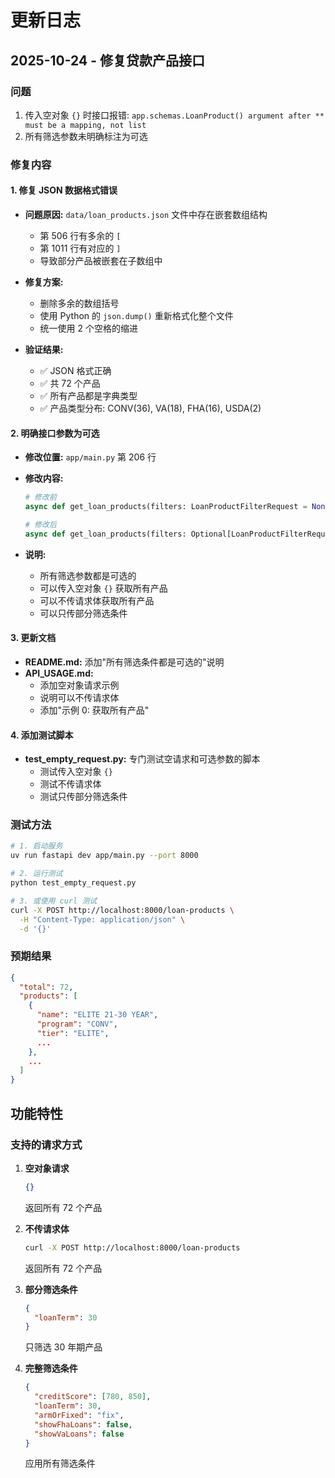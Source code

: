 # 更新日志

## 2025-10-24 - 修复贷款产品接口

### 问题
1. 传入空对象 `{}` 时接口报错: `app.schemas.LoanProduct() argument after ** must be a mapping, not list`
2. 所有筛选参数未明确标注为可选

### 修复内容

#### 1. 修复 JSON 数据格式错误
- **问题原因:** `data/loan_products.json` 文件中存在嵌套数组结构
  - 第 506 行有多余的 `[` 
  - 第 1011 行有对应的 `]`
  - 导致部分产品被嵌套在子数组中

- **修复方案:** 
  - 删除多余的数组括号
  - 使用 Python 的 `json.dump()` 重新格式化整个文件
  - 统一使用 2 个空格的缩进

- **验证结果:**
  - ✅ JSON 格式正确
  - ✅ 共 72 个产品
  - ✅ 所有产品都是字典类型
  - ✅ 产品类型分布: CONV(36), VA(18), FHA(16), USDA(2)

#### 2. 明确接口参数为可选
- **修改位置:** `app/main.py` 第 206 行
- **修改内容:** 
  ```python
  # 修改前
  async def get_loan_products(filters: LoanProductFilterRequest = None):
  
  # 修改后
  async def get_loan_products(filters: Optional[LoanProductFilterRequest] = None):
  ```

- **说明:** 
  - 所有筛选参数都是可选的
  - 可以传入空对象 `{}` 获取所有产品
  - 可以不传请求体获取所有产品
  - 可以只传部分筛选条件

#### 3. 更新文档
- **README.md:** 添加"所有筛选条件都是可选的"说明
- **API_USAGE.md:** 
  - 添加空对象请求示例
  - 说明可以不传请求体
  - 添加"示例 0: 获取所有产品"

#### 4. 添加测试脚本
- **test_empty_request.py:** 专门测试空请求和可选参数的脚本
  - 测试传入空对象 `{}`
  - 测试不传请求体
  - 测试只传部分筛选条件

### 测试方法

```bash
# 1. 启动服务
uv run fastapi dev app/main.py --port 8000

# 2. 运行测试
python test_empty_request.py

# 3. 或使用 curl 测试
curl -X POST http://localhost:8000/loan-products \
  -H "Content-Type: application/json" \
  -d '{}'
```

### 预期结果

```json
{
  "total": 72,
  "products": [
    {
      "name": "ELITE 21-30 YEAR",
      "program": "CONV",
      "tier": "ELITE",
      ...
    },
    ...
  ]
}
```

## 功能特性

### 支持的请求方式

1. **空对象请求**
   ```json
   {}
   ```
   返回所有 72 个产品

2. **不传请求体**
   ```bash
   curl -X POST http://localhost:8000/loan-products
   ```
   返回所有 72 个产品

3. **部分筛选条件**
   ```json
   {
     "loanTerm": 30
   }
   ```
   只筛选 30 年期产品

4. **完整筛选条件**
   ```json
   {
     "creditScore": [780, 850],
     "loanTerm": 30,
     "armOrFixed": "fix",
     "showFhaLoans": false,
     "showVaLoans": false
   }
   ```
   应用所有筛选条件

